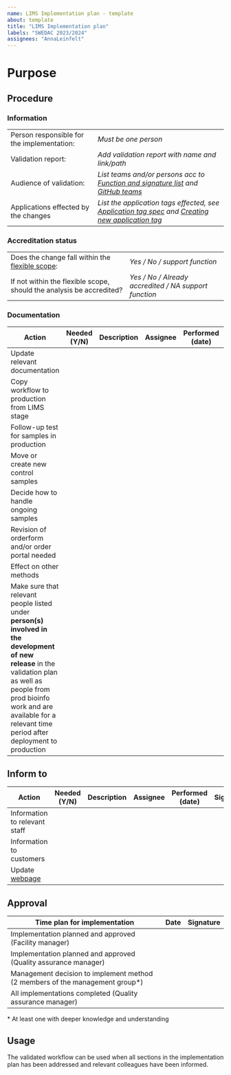 ```yaml
---
name: LIMS Implementation plan - template
about: template
title: "LIMS Implementation plan"
labels: "SWEDAC 2023/2024"
assignees: "AnnaLeinfelt"
---
```


<!--
Unbolded text in italics in this document are instructions only and is to be replaced. For instructions regarding how to perform an
Implementation see document 1184 Implementation routines.
-->

# Purpose

<!--
Write the purpose, the text could be the same as the text in the validation report section Background and motivation.
-->

## Procedure

<!--
Instructions:
Complete the tables below and add more actions if deemed appropriate.
If actions are needed from colleagues and/or teams assign the implementation plan accordingly. Specify the purpose of sharing and a time line for planning/implementation of actions.

When actions have been planned and/or completed assign the implementation plan with the management group.
-->

### **Information**

|                                            |                                                                                                     |
| ------------------------------------------ | --------------------------------------------------------------------------------------------------- |
| Person responsible for the implementation: | _Must be one person_                                                                                |
| Validation report:                         | _Add validation report with name and link/path_                                                     |
| Audience of validation:                    | _List teams and/or persons acc to [Function and signature list] and [GitHub teams]_                 |
| Applications effected by the changes       | _List the application tags effected, see [Application tag spec] and [Creating new application tag]_ |

### **Accreditation status**

<!--
This section is to be filled in together with QA manager
-->

|                                                                      |                                                       |
| -------------------------------------------------------------------- | ----------------------------------------------------- |
| Does the change fall within the [flexible scope](https://atlas.scilifelab.se/organisation/scope_of_acc/):   | _Yes / No / support function_                         |
| If not within the flexible scope, should the analysis be accredited? | _Yes / No / Already accredited / NA support function_ |

### **Documentation**

<!--
This section is to be filled in by the implementation responsible
-->

| Action                                                                                                                                                                                                                                           | Needed (Y/N) | Description | Assignee | Performed (date) | Signature |
| ------------------------------------------------------------------------------------------------------------------------------------------------------------------------------------------------------------------------------------------------ | ------------ | ----------- | ----------- | ---------------- | --------- |
| Update relevant documentation                                                                                                                                                                                                            |              |             |                  |           |           |
| Copy workflow to production from LIMS stage                                                                                                                                                                                                                           |              |             |                  |           |           |
| Follow-up test for samples in production                                                                                                                                                                                                                           |              |             |                  |           |           |
| Move or create new control samples                                                                                                                                                                                                                           |              |             |                  |           |           |
| Decide how to handle ongoing samples                                                                                                                                                                                                                           |              |             |                  |           |           |
| Revision of orderform and/or order portal needed                                                                                                                                                                                                 |              |             |                  |           |           |
| Effect on other methods                                                                                                                                                                                                                          |              |             |                  |           |           |
| Make sure that relevant people listed under **person(s) involved in the development of new release** in the validation plan as well as people from prod bioinfo work and are available for a relevant time period after deployment to production |              |             |                  |           |           |

## Inform to

| Action                        | Needed (Y/N) | Description | Assignee | Performed (date) | Signature |
| ----------------------------- | ------------ | ----------- | ----------------| ------------- | --------- |
| Information to relevant staff |              |             |                  |           |           |
| Information to customers      |              |             |                  |           |           |
| Update [webpage]                |              |             |                  |           |           |

## Approval

| Time plan for implementation                                                   | Date | Signature |
| ----------------------------------------------------------------------------- | ---- | --------- |
| Implementation planned and approved (Facility manager)                        |      |           |
| Implementation planned and approved (Quality assurance manager)               |      |           |
| Management decision to implement method (2 members of the management group\*) |      |           |
| All implementations completed (Quality assurance manager)                     |      |           |

\* At least one with deeper knowledge and understanding

## Usage

The validated workflow can be used when all sections in the implementation plan has been addressed and relevant colleagues have been informed.

[Function and signature list]: https://drive.google.com/drive/folders/1lDND1Shhf2bVEmLAiZvy7iJKXqy7qM3T
[GitHub teams]: https://github.com/orgs/Clinical-Genomics/teams
[Application tag spec]: https://atlas.scilifelab.se/infrastructure/application_tag/specification_and_priority_levels/
[Creating new application tag]: https://atlas.scilifelab.se/infrastructure/application_tag/creating_new_application_tag/
[Method instructions]: https://atlas.scilifelab.se/about/Templates/method_template/
[Method list]: https://atlas.scilifelab.se/infrastructure/method_list/
[Risk assessment]: https://atlas.scilifelab.se/risk_assessment/
[weekly schedule]: https://atlas.scilifelab.se/organisation/weekly_planning_production/
[webpage]: https://github.com/Clinical-Genomics/cgweb
